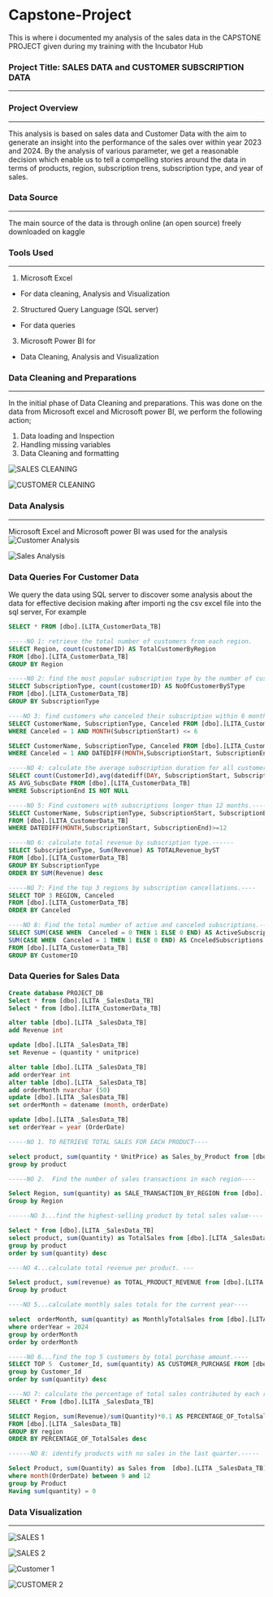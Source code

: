 # Capstone-Project
This is where i documented my analysis of the sales data in the CAPSTONE PROJECT given during my training with the Incubator Hub

### Project Title: SALES DATA and CUSTOMER SUBSCRIPTION DATA
---

### Project Overview
---
This analysis is based on sales data and Customer Data with the aim to generate an insight into the performance of the sales over within year 2023 and 2024. By the analysis of various 
parameter, we get a reasonable decision which enable us to tell a compelling stories around the data in terms of products, region, subscription trens, subscription type, and year of sales.

### Data Source
---
The main source of the data is through online (an open source) freely downloaded on kaggle

### Tools Used
---
1. Microsoft Excel 
  - For data cleaning, Analysis and Visualization
2. Structured Query Language (SQL server)
  - For data queries
3. Microsoft Power BI for
  - Data Cleaning, Analysis and Visualization

### Data Cleaning and Preparations
---
In the initial phase of Data Cleaning and preparations. This was done on the data from Microsoft excel and Microsoft power BI, we perform the following 
action;
1.	Data loading and Inspection
2.	Handling missing variables
3.	Data Cleaning and formatting

 ![SALES CLEANING](https://github.com/user-attachments/assets/e3feffd0-743c-4f2d-8823-75c85c926ba4)

 ![CUSTOMER CLEANING](https://github.com/user-attachments/assets/5665ef20-7f91-4579-95f5-8e5d6a1ca9d2)

### Data Analysis
---
Microsoft Excel and Microsoft power BI was used for the analysis
![Customer Analysis](https://github.com/user-attachments/assets/4e8e7f84-b0c8-4ea6-b6ab-33e2761d80cf)

![Sales Analysis](https://github.com/user-attachments/assets/ab804993-d4c6-4522-810a-1a72a6736056)

### Data Queries For Customer Data
We query the data using SQL server to discover some analysis about the data for effective decision making after importi ng the csv excel file into the sql server, For example
```SQL
SELECT * FROM [dbo].[LITA_CustomerData_TB]

-----NO 1: retrieve the total number of customers from each region.
SELECT Region, count(customerID) AS TotalCustomerByRegion 
FROM [dbo].[LITA_CustomerData_TB]
GROUP BY Region

-----NO 2: find the most popular subscription type by the number of customers.---
SELECT SubscriptionType, count(customerID) AS NoOfCustomerBySType
FROM [dbo].[LITA_CustomerData_TB]
GROUP BY SubscriptionType

----NO 3: find customers who canceled their subscription within 6 months. ----
SELECT CustomerName, SubscriptionType, Canceled FROM [dbo].[LITA_CustomerData_TB]
WHERE Canceled = 1 AND MONTH(SubscriptionStart) <= 6

SELECT CustomerName, SubscriptionType, Canceled FROM [dbo].[LITA_CustomerData_TB]
WHERE Canceled = 1 AND DATEDIFF(MONTH,SubscriptionStart, SubscriptionEnd) <= 6

-----NO 4: calculate the average subscription duration for all customers. ----
SELECT count(CustomerId),avg(datediff(DAY, SubscriptionStart, SubscriptionEnd))
AS AVG_SubscDate FROM [dbo].[LITA_CustomerData_TB]
WHERE SubscriptionEnd IS NOT NULL

-----NO 5: Find customers with subscriptions longer than 12 months.-----
SELECT CustomerName, SubscriptionType, SubscriptionStart, SubscriptionEnd
FROM [dbo].[LITA_CustomerData_TB]
WHERE DATEDIFF(MONTH,SubscriptionStart, SubscriptionEnd)>=12

-----NO 6: calculate total revenue by subscription type.------
SELECT SubscriptionType, Sum(Revenue) AS TOTALRevenue_byST 
FROM [dbo].[LITA_CustomerData_TB]
GROUP BY SubscriptionType
ORDER BY SUM(Revenue) desc

-----NO 7: Find the top 3 regions by subscription cancellations.----
SELECT TOP 3 REGION, Canceled
FROM [dbo].[LITA_CustomerData_TB]
ORDER BY Canceled

----NO 8: Find the total number of active and canceled subscriptions.----
SELECT SUM(CASE WHEN  Canceled = 0 THEN 1 ELSE 0 END) AS ActiveSubscriptions,
SUM(CASE WHEN  Canceled = 1 THEN 1 ELSE 0 END) AS CnceledSubscriptions
FROM [dbo].[LITA_CustomerData_TB]
GROUP BY CustomerID
```

### Data Queries for Sales Data
```SQL
Create database PROJECT_DB
Select * from [dbo].[LITA _SalesData_TB]
Select * from [dbo].[LITA_CustomerData_TB]

alter table [dbo].[LITA _SalesData_TB]
add Revenue int

update [dbo].[LITA _SalesData_TB]
set Revenue = (quantity * unitprice)

alter table [dbo].[LITA _SalesData_TB]
add orderYear int
alter table [dbo].[LITA _SalesData_TB]
add orderMonth nvarchar (50)
update [dbo].[LITA _SalesData_TB]
set orderMonth = datename (month, orderDate)

update [dbo].[LITA _SalesData_TB]
set orderYear = year (OrderDate)

-----NO 1. TO RETRIEVE TOTAL SALES FOR EACH PRODUCT----

select product, sum(quantity * UnitPrice) as Sales_by_Product from [dbo].[LITA _SalesData_TB]
group by product

-----NO 2.  Find the number of sales transactions in each region----

Select Region, sum(quantity) as SALE_TRANSACTION_BY_REGION from [dbo].[LITA _SalesData_TB]
Group by Region 

------NO 3...find the highest-selling product by total sales value----

Select * from [dbo].[LITA _SalesData_TB]
select product, sum(Quantity) as TotalSales from [dbo].[LITA _SalesData_TB]
group by product
order by sum(quantity) desc

----NO 4...calculate total revenue per product. ---

Select product, sum(revenue) as TOTAL_PRODUCT_REVENUE from [dbo].[LITA _SalesData_TB]
Group by product

----NO 5...calculate monthly sales totals for the current year----

select  orderMonth, sum(quantity) as MonthlyTotalSales from [dbo].[LITA _SalesData_TB]
where orderYear = 2024
group by orderMonth
order by orderMonth

-----NO 6...find the top 5 customers by total purchase amount.----
SELECT TOP 5  Customer_Id, sum(quantity) AS CUSTOMER_PURCHASE FROM [dbo].[LITA _SalesData_TB]
group by Customer_Id
order by sum(quantity) desc

----NO 7: calculate the percentage of total sales contributed by each region-----
SELECT * From [dbo].[LITA _SalesData_TB]

SELECT Region, sum(Revenue)/sum(Quantity)*0.1 AS PERCENTAGE_OF_TotalSales 
FROM [dbo].[LITA _SalesData_TB]
GROUP BY region
ORDER BY PERCENTAGE_OF_TotalSales desc

------NO 8: identify products with no sales in the last quarter.-----

Select Product, sum(Quantity) as Sales from  [dbo].[LITA _SalesData_TB]
where month(OrderDate) between 9 and 12
group by Product
Having sum(quantity) = 0
```

### Data Visualization
---
![SALES 1](https://github.com/user-attachments/assets/87eb5912-5c30-4c08-8716-fb433d9cb5c6)

![SALES 2](https://github.com/user-attachments/assets/f163f0eb-4dbc-4011-8f65-615de8ae54fd)

![Customer 1](https://github.com/user-attachments/assets/29f81bc7-82bf-4dae-aabf-50208cd9d8ae)

![CUSTOMER 2](https://github.com/user-attachments/assets/650ad840-5035-401e-893d-d1c2edebdce9)



